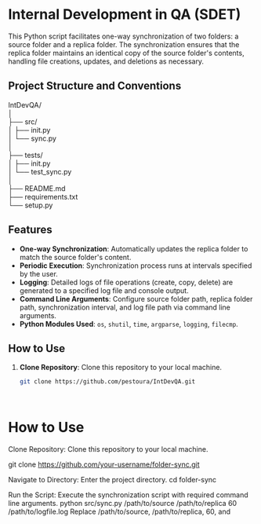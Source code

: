 # Internal Development in QA (SDET) 
This Python script facilitates one-way synchronization of two folders: a source folder and a replica folder. The synchronization ensures that the replica folder maintains an identical copy of the source folder's contents, handling file creations, updates, and deletions as necessary.

## Project Structure and Conventions

IntDevQA/  
│  
├── src/  
│ ├── init.py  
│ └── sync.py  
│  
├── tests/  
│ ├── init.py  
│ └── test_sync.py  
│  
├── README.md  
├── requirements.txt  
└── setup.py 

## Features

- **One-way Synchronization**: Automatically updates the replica folder to match the source folder's content.
- **Periodic Execution**: Synchronization process runs at intervals specified by the user.
- **Logging**: Detailed logs of file operations (create, copy, delete) are generated to a specified log file and console output.
- **Command Line Arguments**: Configure source folder path, replica folder path, synchronization interval, and log file path via command line arguments.
- **Python Modules Used**: `os`, `shutil`, `time`, `argparse`, `logging`, `filecmp`.

## How to Use

1. **Clone Repository**: Clone this repository to your local machine.

   ```bash
   git clone https://github.com/pestoura/IntDevQA.git

 

# How to Use
Clone Repository: Clone this repository to your local machine.

git clone https://github.com/your-username/folder-sync.git

Navigate to Directory: Enter the project directory.
cd folder-sync

Run the Script: Execute the synchronization script with required command line arguments.
python src/sync.py /path/to/source /path/to/replica 60 /path/to/logfile.log
Replace /path/to/source, /path/to/replica, 60, and 
